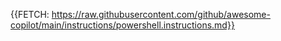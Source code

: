 {{FETCH: https://raw.githubusercontent.com/github/awesome-copilot/main/instructions/powershell.instructions.md}}
